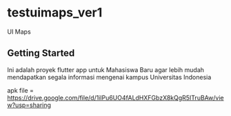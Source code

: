 # testuimaps_ver1

UI Maps

## Getting Started

Ini adalah proyek flutter app untuk Mahasiswa Baru agar lebih mudah mendapatkan segala informasi mengenai kampus Universitas Indonesia

apk file = https://drive.google.com/file/d/1ilPu6UO4fALdHXFGbzX8kQgR5ITruBAw/view?usp=sharing

